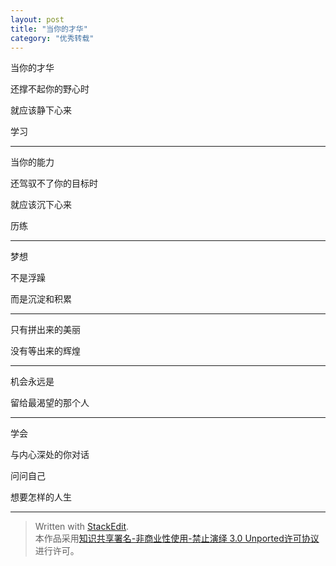 ```yaml
---
layout: post
title: "当你的才华"
category: "优秀转载"
---
```


 当你的才华

 还撑不起你的野心时

 就应该静下心来

 学习

 ---

 当你的能力

 还驾驭不了你的目标时

 就应该沉下心来

 历练

 ---

 梦想

 不是浮躁

 而是沉淀和积累

 ---

 只有拼出来的美丽

 没有等出来的辉煌

 ---

 机会永远是

 留给最渴望的那个人

 ---

 学会

 与内心深处的你对话

 问问自己

 想要怎样的人生

 ---

> Written with [StackEdit](https://stackedit.io/).  
本作品采用[知识共享署名-非商业性使用-禁止演绎 3.0 Unported许可协议](http://creativecommons.org/licenses/by-nc-nd/3.0/)进行许可。
